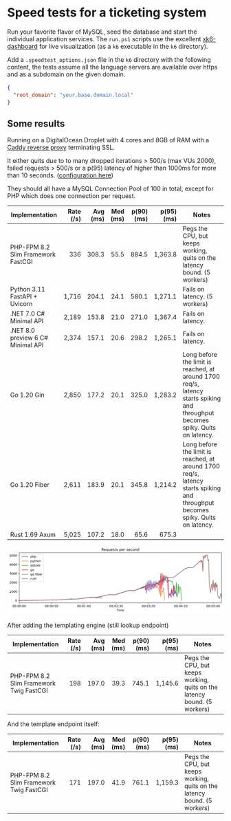 # Speed tests for a ticketing system

Run your favorite flavor of MySQL, seed the database and start the individual application services.
The `run.ps1` scripts use the excellent [xk6-dashboard](https://github.com/szkiba/xk6-dashboard) for live visualization (as a `k6` executable in the `k6` directory).

Add a `.speedtest_options.json` file in the `k6` directory with the following content, the tests assume all the language servers are available over https and as a subdomain on the given domain.

```json
{
  "root_domain": "your.base.domain.local"
}
```

## Some results

Running on a DigitalOcean Droplet with 4 cores and 8GB of RAM with a [Caddy reverse proxy](https://github.com/lucaslorentz/caddy-docker-proxy) terminating SSL.

It either quits due to to many dropped iterations > 500/s (max VUs 2000), failed requests > 500/s or a p(95) latency of higher than 1000ms for more than 10 seconds. ([configuration here](./k6/shared/global-options.js#L47-L66))

They should all have a MySQL Connection Pool of 100 in total, except for PHP which does one connection per request.

| Implementation                     | Rate (/s) | Avg (ms) | Med (ms) | p(90) (ms) | p(95) (ms) | Notes                                                                                                                          |
| ---------------------------------- | --------: | -------: | -------: | ---------: | ---------: | ------------------------------------------------------------------------------------------------------------------------------ |
| PHP-FPM 8.2 Slim Framework FastCGI |       336 |    308.3 |     55.5 |      884.5 |    1,363.8 | Pegs the CPU, but keeps working, quits on the latency bound. (5 workers)                                                       |
| Python 3.11 FastAPI + Uvicorn      |     1,716 |    204.1 |     24.1 |      580.1 |    1,271.1 | Fails on latency. (5 workers)                                                                                                  |
| .NET 7.0 C# Minimal API            |     2,189 |    153.8 |     21.0 |      271.0 |    1,367.4 | Fails on latency.                                                                                                              |
| .NET 8.0 preview 6 C# Minimal API  |     2,374 |    157.1 |     20.6 |      298.2 |    1,265.1 | Fails on latency.                                                                                                              |
| Go 1.20 Gin                        |     2,850 |    177.2 |     20.1 |      325.0 |    1,283.2 | Long before the limit is reached, at around 1700 req/s, latency starts spiking and throughput becomes spiky. Quits on latency. |
| Go 1.20 Fiber                      |     2,611 |    183.9 |     20.1 |      345.8 |    1,214.2 | Long before the limit is reached, at around 1700 req/s, latency starts spiking and throughput becomes spiky. Quits on latency. |
| Rust 1.69 Axum                     |     5,025 |    107.2 |     18.0 |       65.6 |      675.3 |                                                                                                                                |

![](graphs/requests-bare-api.svg?raw=true)

After adding the templating engine (still lookup endpoint)

| Implementation                          | Rate (/s) | Avg (ms) | Med (ms) | p(90) (ms) | p(95) (ms) | Notes                                                                    |
| --------------------------------------- | --------: | -------: | -------: | ---------: | ---------: | ------------------------------------------------------------------------ |
| PHP-FPM 8.2 Slim Framework Twig FastCGI |       198 |    197.0 |     39.3 |      745.1 |    1,145.6 | Pegs the CPU, but keeps working, quits on the latency bound. (5 workers) |

And the template endpoint itself:

| Implementation                          | Rate (/s) | Avg (ms) | Med (ms) | p(90) (ms) | p(95) (ms) | Notes                                                                    |
| --------------------------------------- | --------: | -------: | -------: | ---------: | ---------: | ------------------------------------------------------------------------ |
| PHP-FPM 8.2 Slim Framework Twig FastCGI |       171 |  197.0 |    41.9 |  761.1 | 1,159.3 | Pegs the CPU, but keeps working, quits on the latency bound. (5 workers) |

